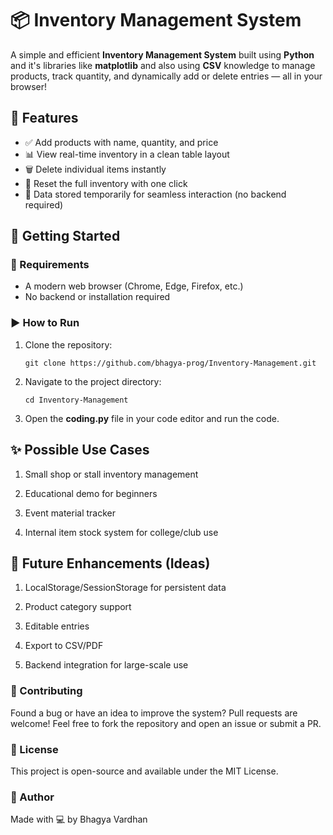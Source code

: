# 📦 Inventory Management System

A simple and efficient **Inventory Management System** built using **Python** and it's libraries like **matplotlib** and also using **CSV** knowledge  to manage products, track quantity, and dynamically add or delete entries — all in your browser!


## 📌 Features

- ✅ Add products with name, quantity, and price  
- 📊 View real-time inventory in a clean table layout  
- 🗑️ Delete individual items instantly  
- 🧼 Reset the full inventory with one click  
- 💾 Data stored temporarily for seamless interaction (no backend required)

## 🚀 Getting Started

### 🧰 Requirements

- A modern web browser (Chrome, Edge, Firefox, etc.)
- No backend or installation required

### ▶️ How to Run

1. Clone the repository:
   ```
   git clone https://github.com/bhagya-prog/Inventory-Management.git
2. Navigate to the project directory: 
   ```
   cd Inventory-Management
3. Open the **coding.py** file in your code editor and run the code. 

## ✨ Possible Use Cases
1. Small shop or stall inventory management

2. Educational demo for beginners

3. Event material tracker

4. Internal item stock system for college/club use

## 🧠 Future Enhancements (Ideas)
1. LocalStorage/SessionStorage for persistent data

2. Product category support

3. Editable entries

4. Export to CSV/PDF

5. Backend integration for large-scale use

### 🙌 Contributing
Found a bug or have an idea to improve the system?
Pull requests are welcome!
Feel free to fork the repository and open an issue or submit a PR.

### 📄 License
This project is open-source and available under the MIT License.

### 👤 Author
Made with 💻 by Bhagya Vardhan

